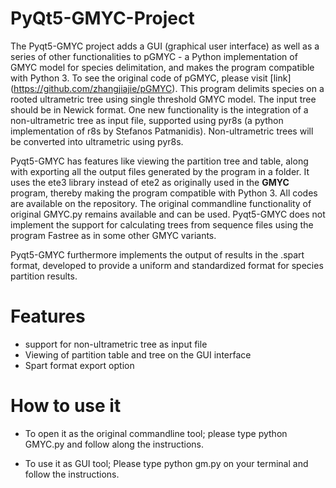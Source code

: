 # PyQt5-GMYC-Project
The Pyqt5-GMYC project adds a GUI (graphical user interface) as well as a series of other functionalities to pGMYC - a Python implementation of GMYC model for species delimitation, and makes the program compatible with Python 3. To see the original code of pGMYC, please visit [link] (https://github.com/zhangjiajie/pGMYC).
This program delimits species on a rooted ultrametric tree using single threshold GMYC model. The input tree should be in Newick format. One new functionality is the integration of a non-ultrametric tree as input file, supported using pyr8s (a python implementation of r8s by Stefanos Patmanidis). Non-ultrametric trees will be converted into ultrametric using pyr8s. 

Pyqt5-GMYC has features like viewing the partition tree and table, along with exporting all the output files generated by the program in a folder. It uses the ete3 library instead of ete2 as originally used in the __GMYC__ program, thereby making the program compatible with Python 3.  All codes are available on the repository. The original commandline functionality of original GMYC.py remains available and can be used. Pyqt5-GMYC does not implement the support for calculating trees from sequence files using the program Fastree as in some other GMYC variants.

Pyqt5-GMYC furthermore implements the output of results in the .spart format, developed to provide a uniform and standardized format for species partition results.


# Features

* support for non-ultrametric tree as input file
* Viewing of partition table and tree on the GUI interface
* Spart format export option


# How to use it

* To open it as the original commandline tool; please type python GMYC.py and follow along the instructions.

* To use it as GUI tool; Please type python gm.py on your terminal and follow the instructions.  
